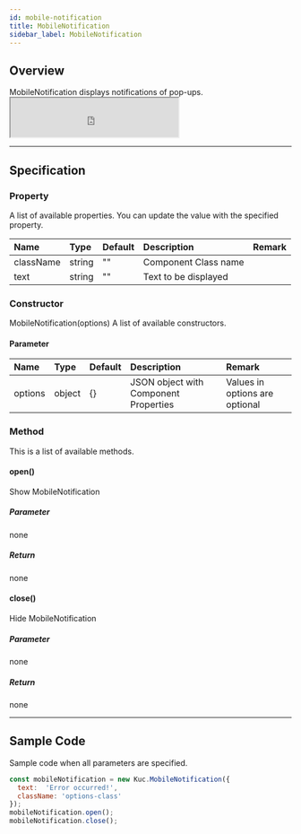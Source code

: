 ```yaml
---
id: mobile-notification
title: MobileNotification
sidebar_label: MobileNotification
---
```


## Overview

MobileNotification displays notifications of pop-ups. <iframe src="https://kuc-storybook.netlify.app/iframe.html?id=mobile-notification--document" title="mobile notification image" height="70px" mark="crwd-mark"></iframe>

---

## Specification

### Property

A list of available properties. You can update the value with the specified property.

| Name      | Type   | Default | Description          | Remark |
|:--------- |:------ |:------- |:-------------------- |:------ |
| className | string | ""      | Component Class name |        |
| text      | string | ""      | Text to be displayed |        |

### Constructor

MobileNotification(options) A list of available constructors.

#### Parameter
| Name    | Type   | Default | Description                           | Remark                         |
|:------- |:------ |:------- |:------------------------------------- |:------------------------------ |
| options | object | {}      | JSON object with Component Properties | Values in options are optional |

### Method

This is a list of available methods.

#### open()
Show MobileNotification

##### Parameter
none

##### Return
none

#### close()
Hide MobileNotification

##### Parameter
none

##### Return
none

---
## Sample Code

Sample code when all parameters are specified.

```javascript
const mobileNotification = new Kuc.MobileNotification({
  text:  'Error occurred!',
  className: 'options-class'
});
mobileNotification.open();
mobileNotification.close();
```

